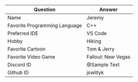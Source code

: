 | Question                      | Answer             |
| ----------------------------- | ------------------ |
| Name                          | Jeremy             |
| Favorite Programming Language | C++                |
| Preferred IDE                 | VS Code            |
| Hobby                         | Hiking             |
| Favorite Cartoon              | Tom & Jerry        |
| Favorite Video Game           | Fallout: New Vegas |
| Discord ID                    | @Sample Text       |
| Github ID                     | jswitlyk           |